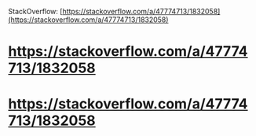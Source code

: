 
StackOverflow: [https://stackoverflow.com/a/47774713/1832058](https://stackoverflow.com/a/47774713/1832058)
# https://stackoverflow.com/a/47774713/1832058
# https://stackoverflow.com/a/47774713/1832058
